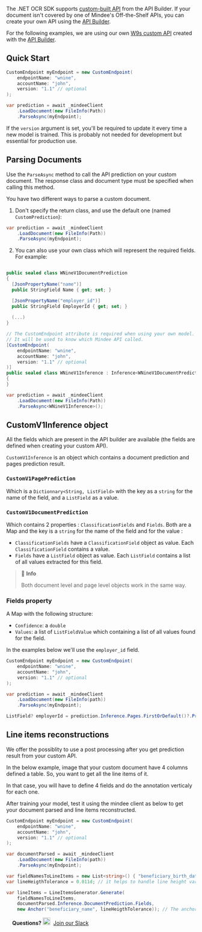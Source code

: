 The .NET OCR SDK supports [custom-built API](https://developers.mindee.com/docs/build-your-first-document-parsing-api) from the API Builder.
If your document isn't covered by one of Mindee's Off-the-Shelf APIs, you can create your own API using the [API Builder](https://developers.mindee.com/docs/overview).

For the following examples, we are using our own [W9s custom API](https://developers.mindee.com/docs/w9-forms-ocr) created with the [API Builder](https://developers.mindee.com/docs/overview).

## Quick Start

```csharp
CustomEndpoint myEndpoint = new CustomEndpoint(
    endpointName: "wnine",
    accountName: "john",
    version: "1.1" // optional
);

var prediction = await _mindeeClient
    .LoadDocument(new FileInfo(Path))
    .ParseAsync(myEndpoint);
```

If the `version` argument is set, you'll be required to update it every time a new model is trained.
This is probably not needed for development but essential for production use.

## Parsing Documents
Use the `ParseAsync` method to call the API prediction on your custom document.
The response class and document type must be specified when calling this method.

You have two different ways to parse a custom document.

1. Don't specify the return class, and use the default one (named ``CustomPrediction``):
```csharp
var prediction = await _mindeeClient
    .LoadDocument(new FileInfo(Path))
    .ParseAsync(myEndpoint);
```

2. You can also use your own class which will represent the required fields. For example:
```csharp

public sealed class WNineV1DocumentPrediction
{
  [JsonPropertyName("name")]
  public StringField Name { get; set; }

  [JsonPropertyName("employer_id")]
  public StringField EmployerId { get; set; }
  
  (...)
}

// The CustomEndpoint attribute is required when using your own model.
// It will be used to know which Mindee API called.
[CustomEndpoint(
    endpointName: "wnine",
    accountName: "john",
    version: "1.1" // optional
)]
public sealed class WNineV1Inference : Inference<WNineV1DocumentPrediction, WNineV1DocumentPrediction>
{
}

var prediction = await _mindeeClient
    .LoadDocument(new FileInfo(Path))
    .ParseAsync<WNineV1Inference>();
```

## CustomV1Inference object
All the fields which are present in the API builder 
are available (the fields are defined when creating your custom API).

`CustomV1Inference` is an object which contains a document prediction and pages prediction result.
### `CustomV1PagePrediction` 
Which is a `Dictionnary<String, ListField>` with the key as a `string` for the name of the field, and a `ListField` as a value.

### `CustomV1DocumentPrediction` 
Which contains 2 properties : `ClassificationFields` and `Fields`. 
Both are a Map and the key is a `string` for the name of the field and for the value :
* `ClassificationFields` have a `ClassificationField` object as value. Each `ClassificationField` contains a value.
* `Fields` have a `ListField` object as value. Each `ListField` contains a list of all values extracted for this field.

> 📘 **Info**
>
> Both document level and page level objects work in the same way.


### Fields property
A Map with the following structure:
* `Confidence`: a `double`
* `Values`: a list of `ListFieldValue` which containing a list of all values found for the field.

In the examples below we'll use the `employer_id` field.

```csharp
CustomEndpoint myEndpoint = new CustomEndpoint(
    endpointName: "wnine",
    accountName: "john",
    version: "1.1" // optional
);

var prediction = await _mindeeClient
    .LoadDocument(new FileInfo(path))
    .ParseAsync(myEndpoint);

ListField? employerId = prediction.Inference.Pages.FirstOrDefault()?.Prediction.GetValueOrDefault("employer_id");
```

## Line items reconstructions
We offer the possiblity to use a post processing after you get prediction result from your custom API.
 
In the below example, image that your custom document have 4 columns defined a table.
So, you want to get all the line items of it.

In that case, you will have to define 4 fields and do the annotation verticaly for each one.

After training your model, test it using the mindee client as below to get your document parsed and line items reconstructed.

```csharp
CustomEndpoint myEndpoint = new CustomEndpoint(
    endpointName: "wnine",
    accountName: "john",
    version: "1.1" // optional
);

var documentParsed = await _mindeeClient
    .LoadDocument(new FileInfo(path))
    .ParseAsync(myEndpoint);

var fieldNamesToLineItems = new List<string>() { "beneficiary_birth_date", "beneficiary_number", "beneficiary_name", "beneficiary_rank" };
var lineHeigthTolerance = 0.011d; // it helps to handle line height variation of your lines. The value will depends of your table of course !

var lineItems = LineItemsGenerator.Generate(
    fieldNamesToLineItems,
    documentParsed.Inference.DocumentPrediction.Fields,
    new Anchor("beneficiary_name", lineHeigthTolerance)); // The anchor must be the column where there is always a value in your table. 
```

&nbsp;
&nbsp;
**Questions?**
<img alt="Slack Logo Icon" style="display:inline!important" src="https://files.readme.io/5b83947-Slack.png" width="20" height="20">&nbsp;&nbsp;[Join our Slack](https://slack.mindee.com)
